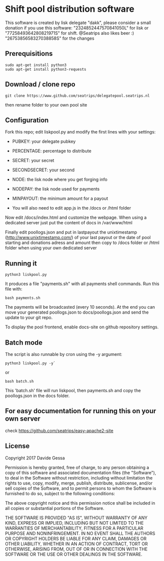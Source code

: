 # Shift pool distribution software
This software is created by lisk delegate "dakk", please consider a small donation if you
use this software: "2324852447570841050L" for lisk or "7725849364280821971S" for shift.
@Seatrips also likes beer :) "2675385658327038858S" for the changes

## Prerequisitions
```
sudo apt-get install python3
sudo apt-get install python3-requests
```
## Download / clone repo
```
git clone https://www.github.com/seatrips/delegatepool.seatrips.nl
```
then rename folder to your own pool site

## Configuration
Fork this repo; edit liskpool.py and modify the first lines with your settings:

- PUBKEY: your delegate pubkey
- PERCENTAGE: percentage to distribute
- SECRET: your secret
- SECONDSECRET: your second
- NODE: the lisk node where you get forging info
- NODEPAY: the lisk node used for payments
- MINPAYOUT: the minimum amount for a payout

- You will also need to edit app.js in the /docs or /html folder

Now edit /docs/index.html and customize the webpage.
When using a dedicated server just put the content of docs in /var/www/html

Finally edit poollogs.json and put in lastpayout the unixtimestamp (http://www.unixtimestamp.com/) of your last payout or the
date of pool starting and donations adress and amount then copy to /docs folder or /html folder when using your own dedicated server


## Running it

`python3 liskpool.py`

It produces a file "payments.sh" with all payments shell commands. Run this file with:

`bash payments.sh`

The payments will be broadcasted (every 10 seconds). At the end you can move your generated
poollogs.json to docs/poollogs.json and send the update to your git repo.

To display the pool frontend, enable docs-site on github repository settings.


## Batch mode

The script is also runnable by cron using the -y argument:

```
python3 liskpool.py -y`
```
or
```
bash batch.sh
```

This 'batch.sh' file will run liskpool, then payments.sh and copy the poollogs.json
in the docs folder.

## For easy documentation for running this on your own server 
check https://github.com/seatrips/easy-apache2-site


## License
Copyright 2017 Davide Gessa

Permission is hereby granted, free of charge, to any person obtaining a copy of this software and associated documentation files (the "Software"), to deal in the Software without restriction, including without limitation the rights to use, copy, modify, merge, publish, distribute, sublicense, and/or sell copies of the Software, and to permit persons to whom the Software is furnished to do so, subject to the following conditions:

The above copyright notice and this permission notice shall be included in all copies or substantial portions of the Software.

THE SOFTWARE IS PROVIDED "AS IS", WITHOUT WARRANTY OF ANY KIND, EXPRESS OR IMPLIED, INCLUDING BUT NOT LIMITED TO THE WARRANTIES OF MERCHANTABILITY, FITNESS FOR A PARTICULAR PURPOSE AND NONINFRINGEMENT. IN NO EVENT SHALL THE AUTHORS OR COPYRIGHT HOLDERS BE LIABLE FOR ANY CLAIM, DAMAGES OR OTHER LIABILITY, WHETHER IN AN ACTION OF CONTRACT, TORT OR OTHERWISE, ARISING FROM, OUT OF OR IN CONNECTION WITH THE SOFTWARE OR THE USE OR OTHER DEALINGS IN THE SOFTWARE.

